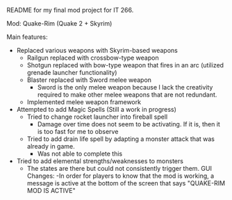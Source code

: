 README for my final mod project for IT 266.

Mod: Quake-Rim (Quake 2 + Skyrim)

Main features:
- Replaced various weapons with Skyrim-based weapons
  - Railgun replaced with crossbow-type weapon
  - Shotgun replaced with bow-type weapon that fires in an arc (utilized grenade launcher functionality)
  - Blaster replaced with Sword melee weapon
     - Sword is the only melee weapon because I lack the creativity required to make other melee weapons that are not redundant. 
  - Implemented melee weapon framework
- Attempted to add Magic Spells (Still a work in progress)
  - Tried to change rocket launcher into fireball spell
    - Damage over time does not seem to be activating. If it is, then it is too fast for me to observe
  - Tried to add drain life spell by adapting a monster attack that was already in game.
    - Was not able to complete this
- Tried to add elemental strengths/weaknesses to monsters
  - The states are there but could not consistently trigger them.
GUI Changes:
-In order for players to know that the mod is working, a message is active at the bottom of the screen that says "QUAKE-RIM MOD IS ACTIVE"
